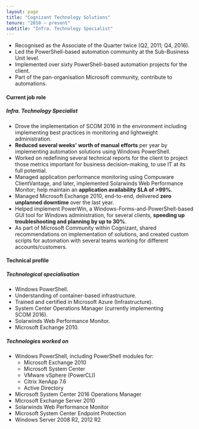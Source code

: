 ```yaml
---
layout: page
title: "Cognizant Technology Solutions"
tenure: "2010 – present"
subtitle: "Infra. Technology Specialist"
---
```


- Recognised as the Associate of the Quarter twice (Q2, 2011; Q4, 2016).
- Led the PowerShell-based automation community at the Sub-Business Unit level.
- Implemented over sixty PowerShell-based automation projects for the client.
- Part of the pan-organisation Microsoft community, contribute to automations.
<!--more-->

#### Current job role

##### Infra. Technology Specialist

- Drove the implementation of SCOM&nbsp;2016 in the environment including implementing best practices in monitoring and lightweight administration.
- **Reduced several weeks' worth of manual efforts** per year by implementing automation solutions using Windows PowerShell.
- Worked on redefining several technical reports for the client to project those metrics important for business decision-making, to use IT at its full potential.
- Managed application performance monitoring using Compuware ClientVantage, and later, implemented Solarwinds Web Performance Monitor; help maintain an **application availability SLA of >99%**.
- Managed Microsoft Exchange&nbsp;2010, end-to-end, delivered **zero unplanned downtime** over the last year.
- Helped implement PowerWin, a Windows-Forms-and-PowerShell-based GUI tool for Windows administration, for several clients, **speeding up troubleshooting and planning by up to 30%**.
- As part of Microsoft Community within Cognizant, shared recommendations on implementation of solutions, and created custom scripts for automation with several teams working for different accounts/customers.

#### Technical profile

##### Technological specialisation

- Windows PowerShell.
- Understanding of container-based infrastructure.
- Trained and certified in Microsoft Azure (Infrastructure).
- System Center Operations Manager (currently implementing SCOM&nbsp;2016).
- Solarwinds Web Performance Monitor.
- Microsoft Exchange&nbsp;2010.

##### Technologies worked on

- Windows PowerShell, including PowerShell modules for:
  - Microsoft Exchange 2010
  - Microsoft System Center
  - VMware vSphere (PowerCLI)
  - Citrix XenApp&nbsp;7.6
  - Active Directory
- Microsoft System Center&nbsp;2016 Operations Manager
- Microsoft Exchange Server&nbsp;2010
- Solarwinds Web Performance Monitor
- Microsoft System Center Endpoint Protection
- Windows Server 2008&nbsp;R2, 2012&nbsp;R2